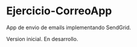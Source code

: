 # Ejercicio-CorreoApp
App de envio de emails implementando SendGrid. 

Version inicial. En desarrollo.
